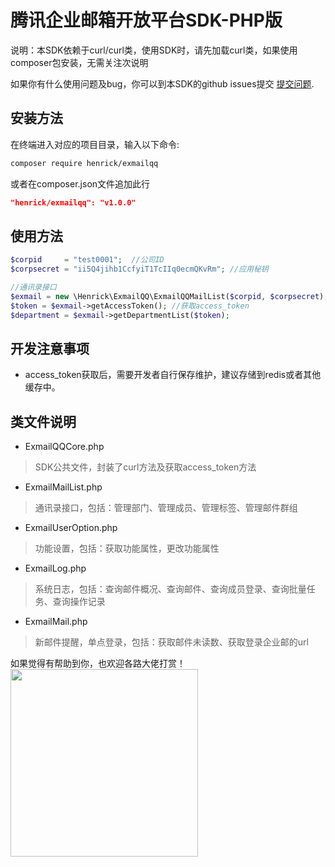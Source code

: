 # 腾讯企业邮箱开放平台SDK-PHP版

说明：本SDK依赖于curl/curl类，使用SDK时，请先加载curl类，如果使用composer包安装，无需关注次说明

如果你有什么使用问题及bug，你可以到本SDK的github issues提交 [提交问题](https://github.com/henrickcn/exmailqq/issues).

## 安装方法

在终端进入对应的项目目录，输入以下命令:

```sh
composer require henrick/exmailqq
```

或者在composer.json文件追加此行

```json
"henrick/exmailqq": "v1.0.0"
```

## 使用方法

```php
$corpid     = "test0001";  //公司ID
$corpsecret = "ii5Q4jihb1CcfyiT1TcIIq0ecmQKvRm"; //应用秘钥

//通讯录接口
$exmail = new \Henrick\ExmailQQ\ExmailQQMailList($corpid, $corpsecret);
$token = $exmail->getAccessToken(); //获取access_token
$department = $exmail->getDepartmentList($token);
```
## 开发注意事项
* access_token获取后，需要开发者自行保存维护，建议存储到redis或者其他缓存中。

## 类文件说明
* ExmailQQCore.php
> SDK公共文件，封装了curl方法及获取access_token方法
* ExmailMailList.php
> 通讯录接口，包括：管理部门、管理成员、管理标签、管理邮件群组
* ExmailUserOption.php
> 功能设置，包括：获取功能属性，更改功能属性
* ExmailLog.php
> 系统日志，包括：查询邮件概况、查询邮件、查询成员登录、查询批量任务、查询操作记录
* ExmailMail.php
> 新邮件提醒，单点登录，包括：获取邮件未读数、获取登录企业邮的url

如果觉得有帮助到你，也欢迎各路大佬打赏！
<img src="https://henrickcn.github.io/exmailqq/img/wechat-pay.jpeg" width = "300" height = "300" div align=left />
